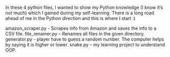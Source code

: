  In these 4 python files, I wanted to show my Python knowledge (I know it‘s not much) which I gained during my self-learning. 
 There is a long road ahead of me in the Python direction and this is where I start :)

amazon_scraper.py - Scrapes info from Amazon and saves the info to a CSV file.
file_renamer.py – Renames all files in the given directory.
generator.py  - player have to guess a random number. The computer helps by saying it is higher or lower.
snake.py – my learning project to understand OOP.
